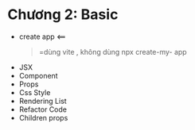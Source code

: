 # Chương 2: Basic

- create app <==
  > =dùng vite , không dùng npx create-my- app
- JSX
- Component
- Props
- Css Style
- Rendering List
- Refactor Code
- Children props
